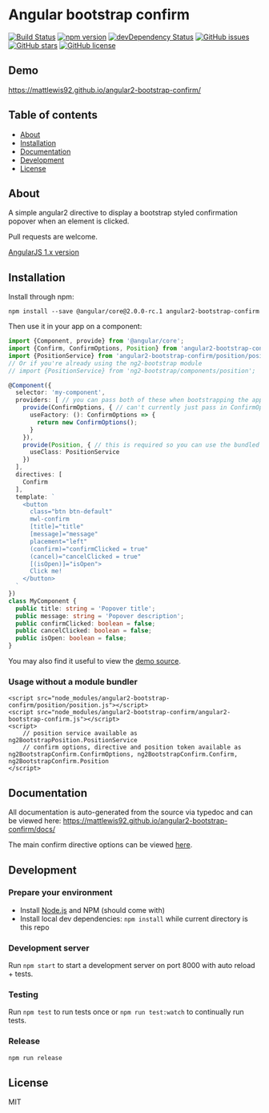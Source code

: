 # Angular bootstrap confirm
[![Build Status](https://travis-ci.org/mattlewis92/angular2-bootstrap-confirm.svg?branch=master)](https://travis-ci.org/mattlewis92/angular2-bootstrap-confirm)
[![npm version](https://badge.fury.io/js/angular2-bootstrap-confirm.svg)](http://badge.fury.io/js/angular2-bootstrap-confirm)
[![devDependency Status](https://david-dm.org/mattlewis92/angular2-bootstrap-confirm/dev-status.svg)](https://david-dm.org/mattlewis92/angular2-bootstrap-confirm#info=devDependencies)
[![GitHub issues](https://img.shields.io/github/issues/mattlewis92/angular2-bootstrap-confirm.svg)](https://github.com/mattlewis92/angular2-bootstrap-confirm/issues)
[![GitHub stars](https://img.shields.io/github/stars/mattlewis92/angular2-bootstrap-confirm.svg)](https://github.com/mattlewis92/angular2-bootstrap-confirm/stargazers)
[![GitHub license](https://img.shields.io/badge/license-MIT-blue.svg)](https://raw.githubusercontent.com/mattlewis92/angular2-bootstrap-confirm/master/LICENSE)

## Demo
https://mattlewis92.github.io/angular2-bootstrap-confirm/

## Table of contents

- [About](#about)
- [Installation](#installation)
- [Documentation](#documentation)
- [Development](#development)
- [License](#licence)

## About

A simple angular2 directive to display a bootstrap styled confirmation popover when an element is clicked.

Pull requests are welcome.

[AngularJS 1.x version](https://github.com/mattlewis92/angular-bootstrap-confirm)

## Installation

Install through npm:
```
npm install --save @angular/core@2.0.0-rc.1 angular2-bootstrap-confirm
```

Then use it in your app on a component:

```typescript
import {Component, provide} from '@angular/core';
import {Confirm, ConfirmOptions, Position} from 'angular2-bootstrap-confirm';
import {PositionService} from 'angular2-bootstrap-confirm/position/position';
// Or if you're already using the ng2-bootstrap module
// import {PositionService} from 'ng2-bootstrap/components/position';

@Component({
  selector: 'my-component',
  providers: [ // you can pass both of these when bootstrapping the app to configure globally throughout your app
    provide(ConfirmOptions, { // can't currently just pass in ConfirmOptions directly due to this bug: https://github.com/angular/angular/issues/8519 
      useFactory: (): ConfirmOptions => {
        return new ConfirmOptions();
      }
    }),
    provide(Position, { // this is required so you can use the bundled position service rather than rely on the `ng2-bootstrap` module
      useClass: PositionService
    })
  ],
  directives: [
    Confirm
  ],
  template: `
    <button
      class="btn btn-default"
      mwl-confirm
      [title]="title"
      [message]="message"
      placement="left"
      (confirm)="confirmClicked = true"
      (cancel)="cancelClicked = true"
      [(isOpen)]="isOpen">
      Click me!
    </button>
  `
})
class MyComponent {
  public title: string = 'Popover title';
  public message: string = 'Popover description';
  public confirmClicked: boolean = false;
  public cancelClicked: boolean = false;
  public isOpen: boolean = false;
}
```

You may also find it useful to view the [demo source](https://github.com/mattlewis92/angular2-bootstrap-confirm/blob/master/demo/entry.ts).

### Usage without a module bundler
```
<script src="node_modules/angular2-bootstrap-confirm/position/position.js"></script>
<script src="node_modules/angular2-bootstrap-confirm/angular2-bootstrap-confirm.js"></script>
<script>
    // position service available as ng2BootstrapPosition.PositionService
    // confirm options, directive and position token available as ng2BootstrapConfirm.ConfirmOptions, ng2BootstrapConfirm.Confirm, ng2BootstrapConfirm.Position
</script>
```

## Documentation
All documentation is auto-generated from the source via typedoc and can be viewed here:
https://mattlewis92.github.io/angular2-bootstrap-confirm/docs/

The main confirm directive options can be viewed [here](https://mattlewis92.github.io/angular2-bootstrap-confirm/docs/classes/confirm.html).

## Development

### Prepare your environment
* Install [Node.js](http://nodejs.org/) and NPM (should come with)
* Install local dev dependencies: `npm install` while current directory is this repo

### Development server
Run `npm start` to start a development server on port 8000 with auto reload + tests. 

### Testing
Run `npm test` to run tests once or `npm run test:watch` to continually run tests.

### Release
```bash
npm run release
```

## License

MIT
